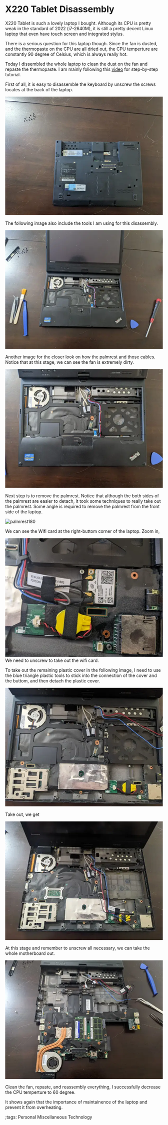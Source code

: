 # X220 Tablet Disassembly

X220 Tablet is such a lovely laptop I bought.
Although its CPU is pretty weak in the standard of 2022 (i7-2640M), it is still a pretty decent Linux laptop that even have touch screen and integrated stylus.

There is a serious question for this laptop though.
Since the fan is dusted, and the thermopaste on the CPU are all dried out, the CPU temperture are constantly 90 degree of Celsius, which is always really hot.

Today I dissembled the whole laptop to clean the dust on the fan and repaste the thermopaste.
I am mainly following this [video](https://www.youtube.com/watch?v=ZsNcVV4jMPw) for step-by-step tutorial.

First of all, it is easy to disassemble the keyboard by unscrew the screws locates at the back of the laptop.

![screwout](pix/X220TDiassembly/screwout.webp)

The following image also include the tools I am using for this disassembly.

![keyboardout](pix/X220TDiassembly/keyboardout.webp)

Another image for the closer look on how the palmrest and those cables.
Notice that at this stage, we can see the fan is extremely dirty.

![keyboardout2](pix/X220TDiassembly/keyboardout2.webp)

Next step is to remove the palmrest.
Notice that although the both sides of the palmrest are easier to detach, it took some techniques to really take out the palmrest.
Some angle is required to remove the palmrest from the front side of the laptop.

![palmrest180](pix/X220TDiassembly/palmrest180.webp)

We can see the Wifi card at the right-buttom corner of the laptop.
Zoom in,

![wificard](pix/X220TDiassembly/wificard.webp)
We need to unscrew to take out the wifi card.

To take out the remaining plastic cover in the following image, I need to use the blue triangle plastic tools to stick into the connection of the cover and the buttom, and then detach the plastic cover.

![frontcover](pix/X220TDiassembly/frontcover.webp)

Take out, we get

![frontcoverout](pix/X220TDiassembly/frontcoverout.webp)

At this stage and remember to unscrew all necessary, we can take the whole motherboard out.

![mboardout](pix/X220TDiassembly/mboardout.webp)

Clean the fan, repaste, and reassembly everything, I successfully decrease the CPU temperture to 60 degree.

It shows again that the importance of maintainence of the laptop and prevent it from overheating.

;tags: Personal Miscellaneous Technology
